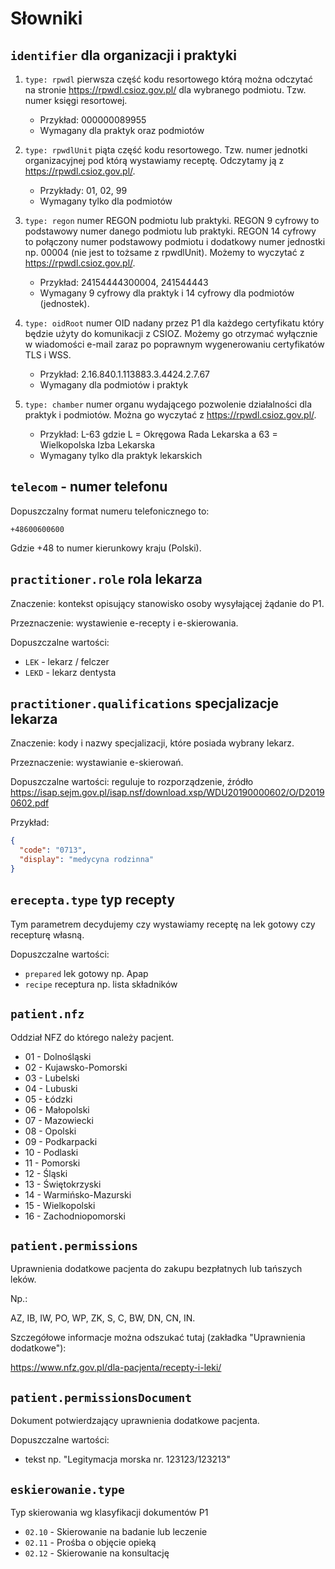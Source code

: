 # Słowniki

## `identifier` dla organizacji i praktyki

1. `type: rpwdl` pierwsza część kodu resortowego którą można odczytać na stronie https://rpwdl.csioz.gov.pl/ dla wybranego podmiotu. Tzw. numer księgi resortowej.
    - Przykład: 000000089955
    - Wymagany dla praktyk oraz podmiotów

1. `type: rpwdlUnit` piąta część kodu resortowego. Tzw. numer jednotki organizacyjnej pod którą wystawiamy receptę. Odczytamy ją z https://rpwdl.csioz.gov.pl/.
    - Przykłady: 01, 02, 99
    - Wymagany tylko dla podmiotów

1. `type: regon` numer REGON podmiotu lub praktyki. REGON 9 cyfrowy to podstawowy numer danego podmiotu lub praktyki. REGON 14 cyfrowy to połączony numer podstawowy podmiotu i dodatkowy numer jednostki np. 00004 (nie jest to tożsame z rpwdlUnit). Możemy to wyczytać z https://rpwdl.csioz.gov.pl/.
    - Przykład: 24154444300004, 241544443
    - Wymagany 9 cyfrowy dla praktyk i 14 cyfrowy dla podmiotów (jednostek).

1. `type: oidRoot` numer OID nadany przez P1 dla każdego certyfikatu który będzie użyty do komunikacji z CSIOZ. Możemy go otrzymać wyłącznie w wiadomości e-mail zaraz po poprawnym wygenerowaniu certyfikatów TLS i WSS.
    - Przykład: 2.16.840.1.113883.3.4424.2.7.67
    - Wymagany dla podmiotów i praktyk

1. `type: chamber` numer organu wydającego pozwolenie działalności dla praktyk i podmiotów. Można go wyczytać z https://rpwdl.csioz.gov.pl/.
    - Przykład: L-63 gdzie L = Okręgowa Rada Lekarska a 63 = Wielkopolska Izba Lekarska
    - Wymagany tylko dla praktyk lekarskich

## `telecom` - numer telefonu

Dopuszczalny format numeru telefonicznego to:
```
+48600600600
```
Gdzie +48 to numer kierunkowy kraju (Polski).

## `practitioner.role` rola lekarza

Znaczenie: kontekst opisujący stanowisko osoby wysyłającej żądanie do P1.

Przeznaczenie: wystawienie e-recepty i e-skierowania.

Dopuszczalne wartości:
- `LEK` - lekarz / felczer
- `LEKD` - lekarz dentysta

## `practitioner.qualifications` specjalizacje lekarza

Znaczenie: kody i nazwy specjalizacji, które posiada wybrany lekarz.

Przeznaczenie: wystawianie e-skierowań.

Dopuszczalne wartości: reguluje to rozporządzenie, źródło https://isap.sejm.gov.pl/isap.nsf/download.xsp/WDU20190000602/O/D20190602.pdf

Przykład:
```json
{
  "code": "0713",
  "display": "medycyna rodzinna"
}
```

## `erecepta.type` typ recepty

Tym parametrem decydujemy czy wystawiamy receptę na lek gotowy czy recepturę własną.

Dopuszczalne wartości:
- `prepared` lek gotowy np. Apap
- `recipe` receptura np. lista składników

## `patient.nfz`

Oddział NFZ do którego należy pacjent.

- 01 - Dolnośląski
- 02 - Kujawsko-Pomorski
- 03 - Lubelski
- 04 - Lubuski
- 05 - Łódzki
- 06 - Małopolski
- 07 - Mazowiecki
- 08 - Opolski
- 09 - Podkarpacki
- 10 - Podlaski
- 11 - Pomorski
- 12 - Śląski
- 13 - Świętokrzyski
- 14 - Warmińsko-Mazurski
- 15 - Wielkopolski
- 16 - Zachodniopomorski

## `patient.permissions`

Uprawnienia dodatkowe pacjenta do zakupu bezpłatnych lub tańszych leków.

Np.: 

AZ, IB, IW, PO, WP, ZK, S, C, BW, DN, CN, IN.



Szczegółowe informacje można odszukać tutaj (zakładka "Uprawnienia dodatkowe"):

https://www.nfz.gov.pl/dla-pacjenta/recepty-i-leki/

## `patient.permissionsDocument`

Dokument potwierdzający uprawnienia dodatkowe pacjenta.

Dopuszczalne wartości:
- tekst np. "Legitymacja morska nr. 123123/123213"

## `eskierowanie.type`

Typ skierowania wg klasyfikacji dokumentów P1

- `02.10` - Skierowanie na badanie lub leczenie
- `02.11` - Prośba o objęcie opieką
- `02.12` - Skierowanie na konsultację
